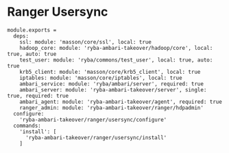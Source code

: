 
# Ranger Usersync

    module.exports =
      deps:
        ssl: module: 'masson/core/ssl', local: true
        hadoop_core: module: 'ryba-ambari-takeover/hadoop/core', local: true, auto: true
        test_user: module: 'ryba/commons/test_user', local: true, auto: true
        krb5_client: module: 'masson/core/krb5_client', local: true
        iptables: module: 'masson/core/iptables', local: true
        ambari_service: module: 'ryba/ambari/server', required: true
        ambari_server: module: 'ryba-ambari-takeover/server', single: true, required: true
        ambari_agent: module: 'ryba-ambari-takeover/agent', required: true
        ranger_admin: module: 'ryba-ambari-takeover/ranger/hdpadmin'
      configure:
        'ryba-ambari-takeover/ranger/usersync/configure'
      commands:
        'install': [
          'ryba-ambari-takeover/ranger/usersync/install'
        ]

[Ambari-server]: http://ambari.apache.org
